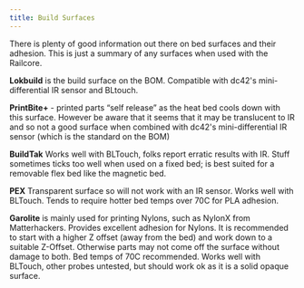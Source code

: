 ```yaml
---
title: Build Surfaces
---  
```


There is plenty of good information out there on bed surfaces and their adhesion. This is just a summary of any surfaces when used with the Railcore.

**Lokbuild** is the build surface on the BOM. Compatible with dc42's mini-differential IR sensor and BLtouch.

**PrintBite+** - printed parts “self release” as the heat bed cools down with this surface. However be aware that it seems that it may be translucent to IR and so not a good surface when combined with dc42's mini-differential IR sensor (which is the standard on the BOM)

**BuildTak** Works well with BLTouch, folks report erratic results with IR. Stuff sometimes ticks too well when used on a fixed bed; is best suited for a removable flex bed like the magnetic bed.  

**PEX** Transparent surface so will not work with an IR sensor. Works well with BLTouch. Tends to require hotter bed temps over 70C for PLA adhesion. 

**Garolite** is mainly used for printing Nylons, such as NylonX from Matterhackers. Provides excellent adhesion for Nylons. It is recommended to start with a higher Z offset (away from the bed) and work down to a suitable Z-Offset. Otherwise parts may not come off the surface without damage to both. Bed temps of 70C recommended. Works well with BLTouch, other probes untested, but should work ok as it is a solid opaque surface.
